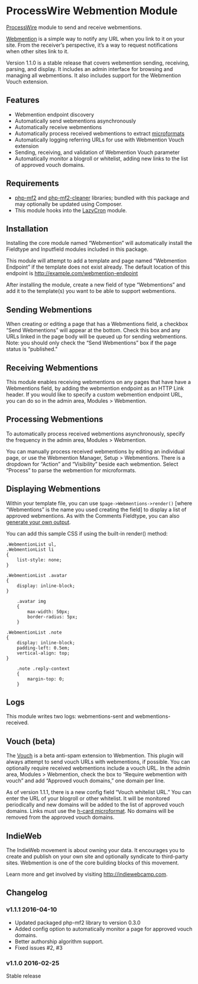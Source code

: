 # ProcessWire Webmention Module

[ProcessWire](http://processwire.com) module to send and receive webmentions.

[Webmention](http://webmention.net) is a simple way to notify any URL when you link to it on your site. From the receiver’s perspective, it’s a way to request notifications when other sites link to it.

Version 1.1.0 is a stable release that covers webmention sending, receiving, parsing, and display. It includes an admin interface for browsing and managing all webmentions. It also includes support for the Webmention Vouch extension.

## Features
* Webmention endpoint discovery
* Automatically send webmentions asynchronously
* Automatically receive webmentions
* Automatically process received webmentions to extract [microformats](http://microformats.org)
* Automatically logging referring URLs for use with Webmention Vouch extension
* Sending, receiving, and validation of Webmention Vouch parameter
* Automatically monitor a blogroll or whitelist, adding new links to the list of approved vouch domains.

## Requirements
* [php-mf2](https://github.com/indieweb/php-mf2) and [php-mf2-cleaner](https://github.com/barnabywalters/php-mf-cleaner) libraries; bundled with this package and may optionally be updated using Composer.
* This module hooks into the [LazyCron](http://modules.processwire.com/modules/lazy-cron/) module.

## Installation
Installing the core module named “Webmention” will automatically install the Fieldtype and Inputfield modules included in this package.

This module will attempt to add a template and page named “Webmention Endpoint” if the template does not exist already. The default location of this endpoint is http://example.com/webmention-endpoint

After installing the module, create a new field of type “Webmentions” and add it to the template(s) you want to be able to support webmentions.

## Sending Webmentions
When creating or editing a page that has a Webmentions field, a checkbox “Send Webmentions” will appear at the bottom. Check this box and any URLs linked in the page body will be queued up for sending webmentions. Note: you should only check the “Send Webmentions” box if the page status is “published."

## Receiving Webmentions
This module enables receiving webmentions on any pages that have have a Webmentions field, by adding the webmention endpoint as an HTTP Link header. If you would like to specify a custom webmention endpoint URL, you can do so in the admin area, Modules > Webmention.

## Processing Webmentions
To automatically process received webmentions asynchronously, specify the frequency in the admin area, Modules > Webmention.

You can manually process received webmentions by editing an individual page, or use the Webmention Manager, Setup > Webmentions. There is a dropdown for “Action” and “Visibility” beside each webmention. Select “Process” to parse the webmention for microformats.

## Displaying Webmentions
Within your template file, you can use `$page->Webmentions->render()` [where “Webmentions” is the name you used creating the field] to display a list of approved webmentions. As with the Comments Fieldtype, you can also [generate your own output](https://processwire.com/api/fieldtypes/comments/).

You can add this sample CSS if using the built-in render() method:

```
.WebmentionList ul,
.WebmentionList li
{
	list-style: none;
}

.WebmentionList .avatar
{
	display: inline-block;
}

	.avatar img
	{
		max-width: 50px;
		border-radius: 5px;
	}

.WebmentionList .note
{
	display: inline-block;
	padding-left: 0.5em;
	vertical-align: top;
}

	.note .reply-context
	{
		margin-top: 0;
	}
```


## Logs
This module writes two logs: webmentions-sent and webmentions-received.

## Vouch (beta)
The [Vouch](http://indiewebcamp.com/Vouch) is a beta anti-spam extension to Webmention. This plugin will always attempt to send vouch URLs with webmentions, if possible. You can optionally require received webmentions include a vouch URL. In the admin area, Modules > Webmention, check the box to “Require webmention with vouch” and add “Approved vouch domains,” one domain per line.

As of version 1.1.1, there is a new config field “Vouch whitelist URL.” You can enter the URL of your blogroll or other whitelist. It will be monitored periodically and new domains will be added to the list of approved vouch domains. Links must use the [h-card microformat](http://microformats.org/wiki/h-card). No domains will be removed from the approved vouch domains.

## IndieWeb
The IndieWeb movement is about owning your data. It encourages you to create and publish on your own site and optionally syndicate to third-party sites. Webmention is one of the core building blocks of this movement.

Learn more and get involved by visiting <http://indiewebcamp.com>.

## Changelog
### v1.1.1 2016-04-10
- Updated packaged php-mf2 library to version 0.3.0
- Added config option to automatically monitor a page for approved vouch domains.
- Better authorship algorithm support.
- Fixed issues #2, #3

### v1.1.0 2016-02-25
Stable release
